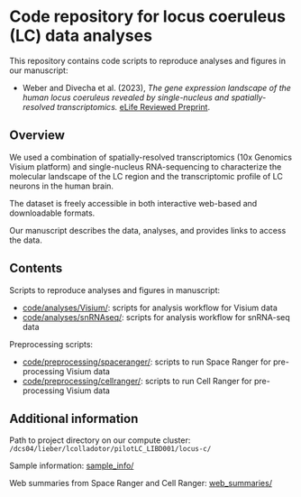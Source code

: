 # Code repository for locus coeruleus (LC) data analyses

This repository contains code scripts to reproduce analyses and figures in our manuscript:

- Weber and Divecha et al. (2023), *The gene expression landscape of the human locus coeruleus revealed by single-nucleus and spatially-resolved transcriptomics.* [eLife Reviewed Preprint](https://elifesciences.org/reviewed-preprints/84628).


## Overview

We used a combination of spatially-resolved transcriptomics (10x Genomics Visium platform) and single-nucleus RNA-sequencing to characterize the molecular landscape of the LC region and the transcriptomic profile of LC neurons in the human brain.

The dataset is freely accessible in both interactive web-based and downloadable formats.

Our manuscript describes the data, analyses, and provides links to access the data.


## Contents

Scripts to reproduce analyses and figures in manuscript:

- [code/analyses/Visium/](code/analyses/Visium/): scripts for analysis workflow for Visium data
- [code/analyses/snRNAseq/](code/analyses/snRNAseq/): scripts for analysis workflow for snRNA-seq data


Preprocessing scripts:

- [code/preprocessing/spaceranger/](code/preprocessing/spaceranger/): scripts to run Space Ranger for pre-processing Visium data
- [code/preprocessing/cellranger/](code/preprocessing/cellranger/): scripts to run Cell Ranger for pre-processing Visium data


## Additional information

Path to project directory on our compute cluster: `/dcs04/lieber/lcolladotor/pilotLC_LIBD001/locus-c/`

Sample information: [sample_info/](sample_info/)

Web summaries from Space Ranger and Cell Ranger: [web_summaries/](web_summaries/)

